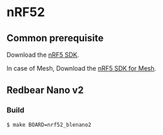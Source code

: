 # nRF52

## Common prerequisite
Download the [nRF5 SDK](https://www.nordicsemi.com/Products/Development-software/nRF5-SDK/Download#infotabs).

In case of Mesh, Download the [nRF5 SDK for Mesh](https://www.nordicsemi.com/Products/Development-software/nRF5-SDK-for-Mesh/Download?lang=en#infotabs).


## Redbear Nano v2
### Build

```shell
$ make BOARD=nrf52_blenano2
```
